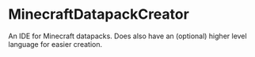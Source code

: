 # MinecraftDatapackCreator
An IDE for Minecraft datapacks. Does also have an (optional) higher level language for easier creation.
